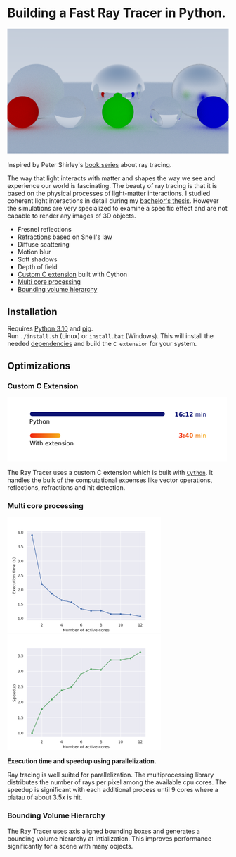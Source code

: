 # Building a Fast Ray Tracer in Python. 

![Preview image](https://github.com/schulze-paul/ray-tracer/blob/main/images/image_800_steady.png?raw=true)


Inspired by Peter Shirley's [book series](https://raytracing.github.io) about ray tracing.

The way that light interacts with matter and shapes the way we see and experience our world is fascinating. The beauty of ray tracing is that it is based on the physical processes of light-matter interactions. I studied coherent light interactions in detail during my [bachelor's thesis](https://github.com/schulze-paul/BA-Thesis). However the simulations are very specialized to examine a specific effect and are not capable to render any images of 3D objects.

- Fresnel reflections
- Refractions based on Snell's law
- Diffuse scattering
- Motion blur
- Soft shadows
- Depth of field
- [Custom C extension](#custom-c-extension) built with Cython
- [Multi core processing](#multi-core-processing)
- [Bounding volume hierarchy](#bounding-volume-hierarchy)

## Installation
Requires [Python 3.10](https://www.python.org/) and [pip](https://pypi.org/project/pip/).  
Run `./install.sh` (Linux) or `install.bat` (Windows).
This will install the needed [dependencies](https://github.com/schulze-paul/Ray-Tracer/blob/main/requirements.txt) and build the `C extension` for your system.


## Optimizations

### Custom C Extension

<img width=500 src="https://github.com/schulze-paul/Ray-Tracer/blob/main/images/cython_speedup.png?raw=true">


The Ray Tracer uses a custom C extension which is built with [`Cython`](https://cython.org/). It handles the bulk of the computational expenses like vector operations, reflections, refractions and hit detection. 


### Multi core processing

<div>
  <img width=350 src=https://github.com/schulze-paul/ray-tracer/blob/main/images/parallel_time.png>
  <img width=350 src=https://github.com/schulze-paul/ray-tracer/blob/main/images/parallel_speedup.png>
</div>

**Execution time and speedup using parallelization.**

Ray tracing is well suited for parallelization. The multiprocessing library distributes the number of rays per pixel among the available cpu cores. The speedup is significant with each additional process until 9 cores where a platau of about 3.5x is hit.

### Bounding Volume Hierarchy
The Ray Tracer uses axis aligned bounding boxes and generates a bounding volume hierarchy at intialization. This improves performance significantly for a scene with many objects.
